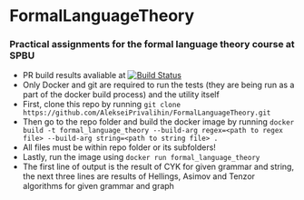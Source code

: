 # FormalLanguageTheory
### Practical assignments for the formal language theory course at SPBU
 - PR build results avaliable at 
[![Build Status](https://travis-ci.org/github/AlekseiPrivalihin/FormalLanguageTheory/pull_requests)](https://travis-ci.org/github/AlekseiPrivalihin/FormalLanguageTheory/pull_requests)
 - Only Docker and git are required to run the tests (they are being run as a part of the docker build process) and the utility itself
  - First, clone this repo by running
    `git clone https://github.com/AlekseiPrivalihin/FormalLanguageTheory.git`
  - Then go to the repo folder and build the docker image by running
    `docker build -t formal_language_theory --build-arg regex=<path to regex file> --build-arg string=<path to string file> .`
  - All files must be within repo folder or its subfolders!
  - Lastly, run the image using
    `docker run formal_language_theory`
  - The first line of output is the result of CYK for given grammar and string, the next three lines are results of Hellings, Asimov and Tenzor algorithms for given grammar and graph
